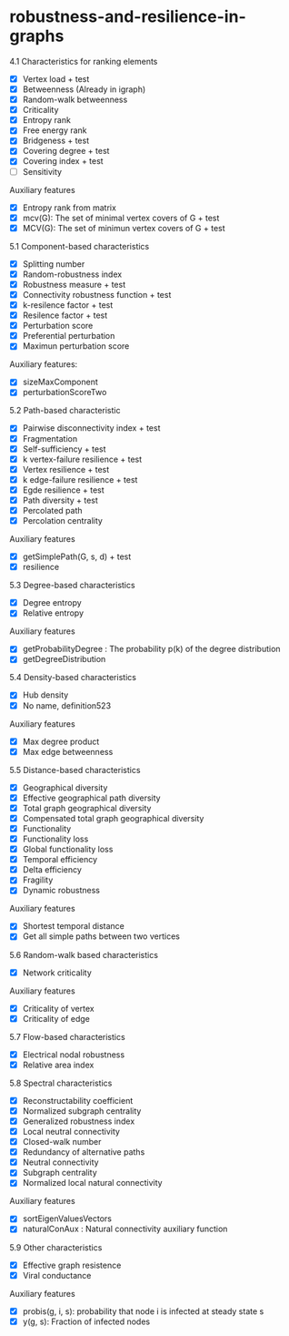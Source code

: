 # robustness-and-resilience-in-graphs

4.1 Characteristics for ranking elements

- [x] Vertex load + test
- [x] Betweenness (Already in igraph)
- [x] Random-walk betweenness
- [x] Criticality
- [x] Entropy rank
- [x] Free energy rank
- [x] Bridgeness + test
- [x] Covering degree + test
- [x] Covering index + test
- [ ] Sensitivity

Auxiliary features
- [x] Entropy rank from matrix
- [x] mcv(G): The set of minimal vertex covers of G + test
- [x] MCV(G): The set of minimun vertex covers of G + test

5.1 Component-based characteristics

- [x] Splitting number
- [x] Random-robustness index
- [x] Robustness measure + test
- [x] Connectivity robustness function + test
- [x] k-resilence factor + test
- [x] Resilence factor + test
- [x] Perturbation score
- [x] Preferential perturbation
- [x] Maximun perturbation score

Auxiliary features:
- [x] sizeMaxComponent
- [x] perturbationScoreTwo

5.2 Path-based characteristic
- [x] Pairwise disconnectivity index + test
- [x] Fragmentation
- [x] Self-sufficiency + test
- [x] k vertex-failure resilience + test
- [x] Vertex resilience + test
- [x] k edge-failure resilience + test
- [x] Egde resilience + test
- [x] Path diversity + test
- [x] Percolated path
- [x] Percolation centrality

Auxiliary features
- [x] getSimplePath(G, s, d) + test
- [x] resilience

5.3 Degree-based characteristics

- [x] Degree entropy
- [x] Relative entropy

Auxiliary features
- [x] getProbabilityDegree : The probability p(k) of the degree distribution
- [x] getDegreeDistribution

5.4 Density-based characteristics

- [x] Hub density
- [x] No name, definition523

Auxiliary features
- [x] Max degree product
- [x] Max edge betweenness

5.5 Distance-based characteristics

- [x] Geographical diversity
- [x] Effective geographical path diversity
- [x] Total graph geographical diversity
- [x] Compensated total graph geographical diversity
- [x] Functionality
- [x] Functionality loss
- [x] Global functionality loss
- [x] Temporal efficiency
- [x] Delta efficiency
- [x] Fragility
- [x] Dynamic robustness

Auxiliary features
- [x] Shortest temporal distance
- [x] Get all simple paths between two vertices

5.6 Random-walk based characteristics

- [x] Network criticality

Auxiliary features
- [x] Criticality of vertex
- [x] Criticality of edge

5.7 Flow-based characteristics

- [x] Electrical nodal robustness
- [x] Relative area index

5.8 Spectral characteristics

- [x] Reconstructability coefficient
- [x] Normalized subgraph centrality
- [x] Generalized robustness index
- [x] Local neutral connectivity
- [x] Closed-walk number
- [x] Redundancy of alternative paths
- [x] Neutral connectivity
- [x] Subgraph centrality
- [x] Normalized local natural connectivity

Auxiliary features
- [x] sortEigenValuesVectors
- [x] naturalConAux : Natural connectivity auxiliary function

5.9 Other characteristics

- [x] Effective graph resistence
- [x] Viral conductance

Auxiliary features
- [x] probis(g, i, s): probability that node i is infected at steady state s
- [x] y(g, s): Fraction of infected nodes